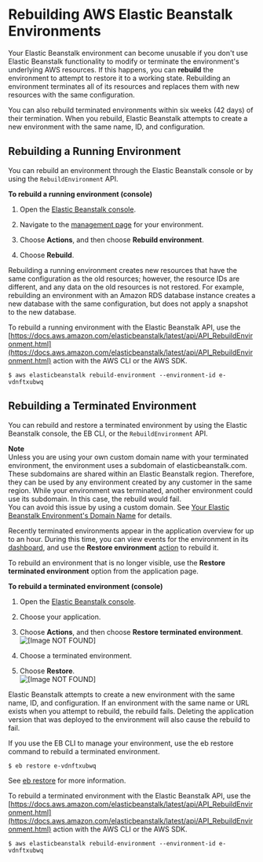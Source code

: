 # Rebuilding AWS Elastic Beanstalk Environments<a name="environment-management-rebuild"></a>

Your Elastic Beanstalk environment can become unusable if you don't use Elastic Beanstalk functionality to modify or terminate the environment's underlying AWS resources\. If this happens, you can **rebuild** the environment to attempt to restore it to a working state\. Rebuilding an environment terminates all of its resources and replaces them with new resources with the same configuration\.

You can also rebuild terminated environments within six weeks \(42 days\) of their termination\. When you rebuild, Elastic Beanstalk attempts to create a new environment with the same name, ID, and configuration\.

## Rebuilding a Running Environment<a name="environment-management-rebuild-running"></a>

You can rebuild an environment through the Elastic Beanstalk console or by using the `RebuildEnvironment` API\.

**To rebuild a running environment \(console\)**

1. Open the [Elastic Beanstalk console](https://console.aws.amazon.com/elasticbeanstalk)\.

1. Navigate to the [management page](environments-console.md) for your environment\.

1. Choose **Actions**, and then choose **Rebuild environment**\.

1. Choose **Rebuild**\.

Rebuilding a running environment creates new resources that have the same configuration as the old resources; however, the resource IDs are different, and any data on the old resources is not restored\. For example, rebuilding an environment with an Amazon RDS database instance creates a new database with the same configuration, but does not apply a snapshot to the new database\.

To rebuild a running environment with the Elastic Beanstalk API, use the [https://docs.aws.amazon.com/elasticbeanstalk/latest/api/API_RebuildEnvironment.html](https://docs.aws.amazon.com/elasticbeanstalk/latest/api/API_RebuildEnvironment.html) action with the AWS CLI or the AWS SDK\.

```
$ aws elasticbeanstalk rebuild-environment --environment-id e-vdnftxubwq
```

## Rebuilding a Terminated Environment<a name="environment-management-rebuild-terminated"></a>

You can rebuild and restore a terminated environment by using the Elastic Beanstalk console, the EB CLI, or the `RebuildEnvironment` API\.

**Note**  
Unless you are using your own custom domain name with your terminated environment, the environment uses a subdomain of elasticbeanstalk\.com\. These subdomains are shared within an Elastic Beanstalk region\. Therefore, they can be used by any environment created by any customer in the same region\. While your environment was terminated, another environment could use its subdomain\. In this case, the rebuild would fail\.  
You can avoid this issue by using a custom domain\. See [Your Elastic Beanstalk Environment's Domain Name](customdomains.md) for details\.

Recently terminated environments appear in the application overview for up to an hour\. During this time, you can view events for the environment in its [dashboard](environments-console.md), and use the **Restore environment** [action](environments-console.md#environments-dashboard-actions) to rebuild it\.

To rebuild an environment that is no longer visible, use the **Restore terminated environment** option from the application page\.

**To rebuild a terminated environment \(console\)**

1. Open the [Elastic Beanstalk console](https://console.aws.amazon.com/elasticbeanstalk)\.

1. Choose your application\.

1. Choose **Actions**, and then choose **Restore terminated environment**\.  
![\[Image NOT FOUND\]](http://docs.aws.amazon.com/elasticbeanstalk/latest/dg/images/applications-restoreenvironment.png)

1. Choose a terminated environment\.

1. Choose **Restore**\.  
![\[Image NOT FOUND\]](http://docs.aws.amazon.com/elasticbeanstalk/latest/dg/images/applications-restoreenvironment-modal.png)

Elastic Beanstalk attempts to create a new environment with the same name, ID, and configuration\. If an environment with the same name or URL exists when you attempt to rebuild, the rebuild fails\. Deleting the application version that was deployed to the environment will also cause the rebuild to fail\.

If you use the EB CLI to manage your environment, use the eb restore command to rebuild a terminated environment\.

```
$ eb restore e-vdnftxubwq
```

See [eb restore](eb3-restore.md) for more information\.

To rebuild a terminated environment with the Elastic Beanstalk API, use the [https://docs.aws.amazon.com/elasticbeanstalk/latest/api/API_RebuildEnvironment.html](https://docs.aws.amazon.com/elasticbeanstalk/latest/api/API_RebuildEnvironment.html) action with the AWS CLI or the AWS SDK\.

```
$ aws elasticbeanstalk rebuild-environment --environment-id e-vdnftxubwq
```